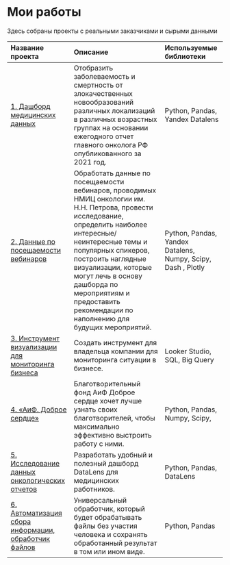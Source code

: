 # Мои работы
Здесь собраны проекты с реальными заказчиками и сырыми данными

| Название проекта | Описание |Используемые библиотеки|
| :-------------------- | :--------------------- |:---------------------------|
| [1. Дашборд медицинских данных](https://github.com/GusevaAnna/Portfolio1/blob/main/1/README.md) | Отобразить заболеваемость и смертность от злокачественных новообразований различных локализаций в различных возрастных группах на основании ежегодного отчет главного онколога РФ опубликованного за 2021 год.|Python, Pandas, Yandex Datalens|
| [2. Данные по посещаемости вебинаров](_) | Обработать данные по посещаемости вебинаров, проводимых НМИЦ онкологии им. Н.Н. Петрова, провести исследование, определить наиболее интересные/неинтересные темы и популярных спикеров, построить наглядные визуализации, которые могут лечь в основу дашборда по мероприятиям и предоставить рекомендации по наполнению для будущих мероприятий.|Python, Pandas, Yandex Datalens, Numpy, Scipy, Dash , Plotly|
| [3. Инструмент визуализации для мониторинга бизнеса](https://github.com/GusevaAnna/Portfolio1/tree/main/3) | Создать инструмент для владельца компании для мониторинга ситуации в бизнесе. |Looker Studio, SQL, Big Query|
| [4. «АиФ. Доброе сердце»](https://github.com/GusevaAnna/Works/tree/main/4) | Благотворительный фонд АиФ Доброе сердце хочет лучше узнать своих благотворителей, чтобы максимально эффективно выстроить работу с ними. |Python, Pandas, Numpy, Scipy,|
| [5. Исследование данных онкологических отчетов](https://datalens.yandex.ru/zk8u30xxnzqco-issledovanie-dannyh-onkologicheskih-otchetov-guseva-an) | Разработать удобный и полезный дашборд DataLens для медицинских работников. |Python, Pandas, DataLens|
| [6. Автоматизация сбора информации, обработчик файлов](https://github.com/GusevaAnna/Works/tree/main/6) | Универсальный обработчик, который будет обрабатывать файлы без участия человека и сохранять обработанный результат в том или ином виде. |Python, Pandas|
